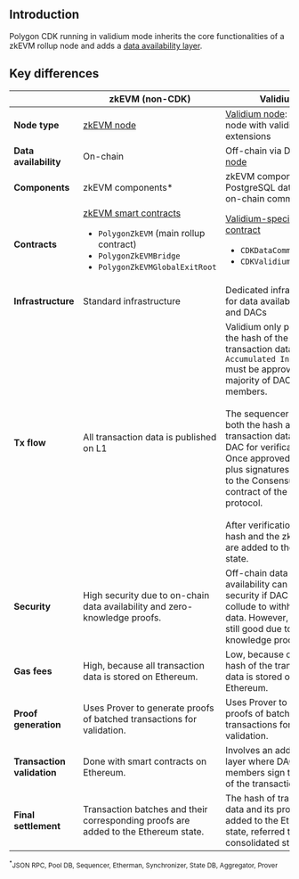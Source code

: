 ## Introduction

Polygon CDK running in validium mode inherits the core functionalities of a zkEVM rollup node and adds a [data availability layer](../concepts/dac.md).

## Key differences

|        | zkEVM (non-CDK)                                                      | Validium                                                                           |
| ------------------------ | ----------------------------------------------------------- | ---------------------------------------------------------------------------------- |
| **Node type**            | [zkEVM node](https://github.com/0xPolygonHermez/zkevm-node) | [Validium node](https://github.com/0xPolygon/cdk-validium-node): zkEVM node with validium extensions                  |
| **Data availability**    | On-chain                                                    | Off-chain via DACs + [DA node](https://github.com/0xPolygon/cdk-data-availability) |
| **Components**           | zkEVM components\*                                        | zkEVM components\* + PostgreSQL database + on-chain committees                   |
| **Contracts** | [zkEVM smart contracts](https://github.com/0xPolygonHermez/zkevm-contracts)  <ul><li>`PolygonZkEVM` (main rollup contract)</li> <li> `PolygonZkEVMBridge`</li> <li>`PolygonZkEVMGlobalExitRoot`</li></ul>  | [Validium-specific DAC contract](https://github.com/0xPolygon/cdk-validium-contracts) <ul><li>`CDKDataCommittee.sol`</li><li> `CDKValidium.sol` </li></ul> |
| **Infrastructure** | Standard infrastructure                                     | Dedicated infrastructure for data availability layer and DACs                      |
| **Tx flow** | All transaction data is published on L1 | Validium only publishes the hash of the transaction data. This `Accumulated Input Hash` must be approved by a majority of DAC members. <br/><br/>The sequencer sends both the hash and the transaction data to the DAC for verification. Once approved, the hash plus signatures, is sent to the Consensus L1 contract of the validium protocol. <br/><br/> After verification, the hash and the zk-proof are added to the L1 state.
| **Security** | High security due to on-chain data availability and zero-knowledge proofs. |Off-chain data availability can affect security if DAC members collude to withhold state data. However, security still good due to zero-knowledge proofs. |
| **Gas fees** | High, because all transaction data is stored on Ethereum. | Low, because only the hash of the transaction data is stored on Ethereum. |
| **Proof generation** | Uses Prover to generate proofs of batched transactions for validation. | Uses Prover to generate proofs of batched transactions for validation. |
| **Transaction validation** | Done with smart contracts on Ethereum. | Involves an additional layer where DAC members sign the hash of the transaction data. |
| **Final settlement** | Transaction batches and their corresponding proofs are added to the Ethereum state. | The hash of transaction data and its proof are added to the Ethereum state, referred to as the consolidated state. |

<sub><sup>*</sup>JSON RPC, Pool DB, Sequencer, Etherman, Synchronizer, State DB, Aggregator, Prover</sub>